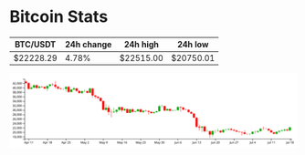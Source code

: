# Bitcoin Stats

BTC/USDT|24h change|24h high|24h low|
|---|---|---|---|
|$22228.29|4.78%|$22515.00|$20750.01|

<img src="./chart.svg">
